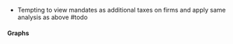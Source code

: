 ---
---

* Tempting to view mandates as additional taxes on firms and apply same analysis as above
  \#todo 

#### Graphs

